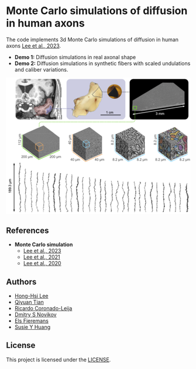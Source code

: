 # Monte Carlo simulations of diffusion in human axons

The code implements 3d Monte Carlo simulations of diffusion in human axons [Lee et al., 2023](https://doi.org/10.1101/2023.04.19.537494).

* **Demo 1:** Diffusion simulations in real axonal shape
* **Demo 2:** Diffusion simulations in synthetic fibers with scaled undulations and caliber variations.

![Axonal shapes from a human brain EM sample](./EM_sample.png)

## References
* **Monte Carlo simulation**
  - [Lee et al., 2023](https://doi.org/10.1101/2023.04.19.537494)
  - [Lee et al., 2021](https://doi.org/10.1016/j.jneumeth.2020.109018)
  - [Lee et al., 2020](https://doi.org/10.1016/j.neuroimage.2020.117228)

## Authors
* [Hong-Hsi Lee](https://www.nmr.mgh.harvard.edu/user/5062244)
* [Qiyuan Tian](https://www.martinos.org/investigator/qiyuan-tian/)
* [Ricardo Coronado-Leija](https://www.diffusion-mri.com/who-we-are/)
* [Dmitry S Novikov](https://www.diffusion-mri.com/who-we-are/dmitry-novikov/)
* [Els Fieremans](https://www.diffusion-mri.com/who-we-are/els-fieremans/)
* [Susie Y Huang](https://www.martinos.org/investigator/susie-huang/)

## License
This project is licensed under the [LICENSE](https://github.com/leehhtw/monte-carlo-3D-human-axon/blob/main/LICENSE).
